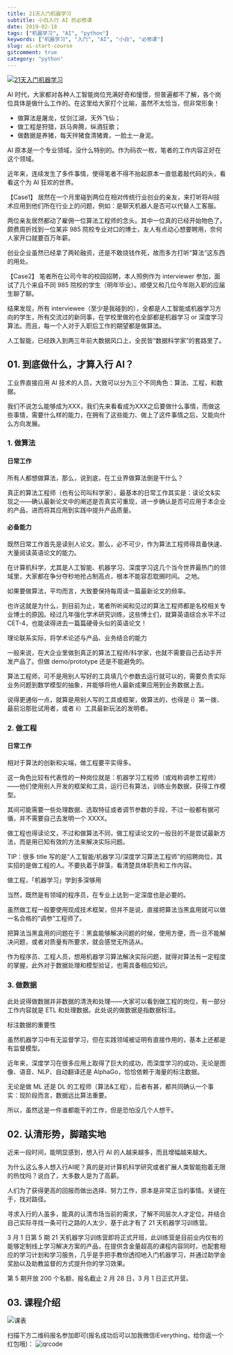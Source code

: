 ```yaml
---
title: 21天入门机器学习
subtitle: 小白入行 AI 的必修课
date: 2019-02-18
tags: ["机器学习", "AI", "python"]
keywords: ["机器学习", "入门", "AI", "小白", "必修课"]
slug: ai-start-course
gitcomment: true
category: "python"
---
```


[![21天入门机器学习](https://images.gitbook.cn/FkgyuMCADQVOT1IYxJ9pR2HnFlV2)](/post/ai-start-course/)

AI 时代，大家都对各种人工智能岗位充满好奇和憧憬，但普遍都不了解，各个岗位具体是做什么工作的。在这里给大家打个比喻，虽然不太恰当，但非常形象！

* 做算法是屠龙，仗剑江湖，天外飞仙；
* 做工程是狩猎，跃马奔腾，纵酒狂歌；
* 做数据是养猪，每天拌猪食清猪粪，一脸土一身泥。

AI 原本是一个专业领域，没什么特别的。作为码农一枚，笔者的工作内容正好在这个领域。

<!--more-->

近年来，连续发生了多件事情，使得笔者不得不抬起原本一直低着敲代码的头，看看这个为 AI 狂欢的世界。

【Case1】 居然在一个月里碰到两位在相对传统行业创业的亲友，来打听将AI技术应用到他们所在行业上的问题，例如：是聊天机器人是否可以代替人工客服。

两位亲友居然都动了雇佣一位算法工程师的念头。其中一位真的已经开始物色了。颇费周折找到一位某非 985 院校专业对口的博士，友人有点动心想要聘用，奈何人家开口就要百万年薪。

创业企业虽然已经拿了两轮融资，还是不敢烧钱作死，故而多方打听“算法”这东西的用处。

【Case2】 笔者所在公司今年的校园招聘，本人照例作为 interviewer 参加，面试了几个来自不同 985 院校的学生（明年毕业）。顺便又和几位今年刚入职的应届生聊了聊。

结果发现，所有 interviewee（至少是我碰到的），全都是人工智能或机器学习方向的学生，所有交流过的新同事，在学校里做的也全部都是机器学习 or 深度学习算法。而且，每一个人对于入职后工作的期望都是做算法。

人工智能，已经跌入到两三年前大数据风口上，全民皆“数据科学家”的套路里了。

## 01. 到底做什么，才算入行 AI？

工业界直接应用 AI 技术的人员，大致可以分为三个不同角色：算法、工程，和数据。

我们不说怎么能够成为XXX，我们先来看看成为XXX之后要做什么事情，而做这些事情，需要什么样的能力，在拥有了这些能力、做上了这件事情之后，又能向什么方向发展。

### 1. 做算法

#### 日常工作

所有人都想做算法，那么，说到底，在工业界做算法倒是干什么？

真正的算法工程师（也有公司叫科学家），最基本的日常工作其实是：读论文&实现之——确认最新论文中的阐述是否真实可重现，进一步确认是否可应用于本企业的产品，进而将其应用到实践中提升产品质量。

#### 必备能力

既然日常工作首先是读别人论文。那么，必不可少，作为算法工程师得具备快速、大量阅读英语论文的能力。

在计算机科学，尤其是人工智能、机器学习、深度学习这几个当今世界最热门的领域里，大家都在争分夺秒地抢占制高点，根本不能容忍耽搁时间。 之地。

如果要做算法，平均而言，大致要保持每周读一篇最新论文的频率。

也许这就是为什么，到目前为止，笔者所听闻和见过的算法工程师都是名校相关专业博士的原因。经过几年强化学术研究训练，这些博士们，就算英语综合水平不过 CET-4，也能读得进去一篇篇硬骨头似的英语论文！

理论联系实际，将学术论述与产品、业务结合的能力

一般来说，在大企业里做到真正的算法工程师/科学家，也就不需要自己去动手开发产品了。但做 demo/prototype 还是不能避免的。

算法工程师，可不是用别人写好的工具填几个参数去运行就可以的，需要负责实际业务问题到数学模型的抽象，并能够将他人最新成果应用到业务数据上去。

说得更通俗一点，就算是用别人写的工具或框架，做算法的，也得是 i）第一拨、最前沿那批试用者，或者 ii）工具最新玩法的发明者。

### 2. 做工程

#### 日常工作

相对于算法的创新和尖端，做工程要平实得多。

这一角色比较有代表性的一种岗位就是：机器学习工程师（或戏称调参工程师）——他们使用别人开发的框架和工具，运行已有算法，训练业务数据，获得工作模型。

其间可能需要一些处理数据、选取特征或者调节参数的手段，不过一般都有据可循，并不需要自己去发明一个 XXXX。

做工程也得读论文，不过和做算法不同，做工程读论文的一般目的不是尝试最新方法，而是用已知有效的方法来解决实际问题。

TIP：很多 title 写的是“人工智能/机器学习/深度学习算法工程师”的招聘岗位，其实招的是做工程的人。不要执着于辞藻，看清楚具体职责和工作内容。

做工程，「机器学习」学到多深够用

当然，既然是有领域的程序员，在专业上达到一定深度也是必要的。

虽然做工程一般要使用现成技术框架，但并不是说，直接把算法当黑盒用就可以做一名合格的“调参”工程师了。

把算法当黑盒用的问题在于：黑盒能够解决问题的时候，使用方便，而一旦不能解决问题，或者对质量有所要求，就会感觉无所适从。

作为程序员、工程人员，想用机器学习算法解决实际问题，就得对算法有一定程度的掌握，此外对于数据处理和模型验证，也需具备相应知识。

### 3. 做数据

此处说得做数据并非数据的清洗和处理——大家可以看到做工程的岗位，有一部分工作内容就是 ETL 和处理数据。此处说的做数据是指数据标注。

标注数据的重要性

虽然机器学习中有无监督学习，但在实践领域被证明有直接作用的，基本上还都是有监督模型。

近年来，深度学习在很多应用上取得了巨大的成功，而深度学习的成功，无论是图像、语音、NLP、自动翻译还是 AlphaGo，恰恰依赖于海量的标注数据。

无论是做 ML 还是 DL 的工程师（算法&工程），后者有甚，都共同确认一个事实：现阶段而言，数据远比算法重要。

所以，虽然这是一件谁都能干的工作，但是恐怕没几个人想干。

## 02. 认清形势，脚踏实地

近来一段时间，能明显感到，想入行 AI 的人越来越多，而且增幅越来越大。

为什么这么多人想入行AI呢？真的是对计算机科学研究或者扩展人类智能抱着无限的热忱吗？说白了，大多数人是为了高薪。

人们为了获得更高的回报而做出选择、努力工作，原本是非常正当的事情。关键在于，找对路径。

寻求入行的人虽多，能真的认清市场当前的需求，了解不同层次人才定位，并结合自己实际寻找一条可行之路的人太少，基于此才有了 21 天机器学习训练营。

3 月 1 日第 5 期 21 天机器学习训练营即将正式开班，此训练营是目前业内仅有的能够定制线上学习解决方案的产品，在提供含金量超高的课程内容同时，也配套相应的学习计划和学习服务，几乎是手把手教你透彻地入门机器学习，并通过助学金奖励以及助教监督的方式提升你的学习效果。

第 5 期开放 200 个名额，报名截止 2 月 28 日，3 月 1 日正式开营。

## 03. 课程介绍
![课表](https://ws2.sinaimg.cn/large/006tKfTcgy1g0acnhv7roj30ku2p90wh.jpg)

扫描下方二维码报名参加即可(报名成功后可以加我微信iEverything，给你返一个红包哦)：
![qrcode](https://ws3.sinaimg.cn/large/006tKfTcgy1g0acpxk87pj30k00zk44x.jpg)
